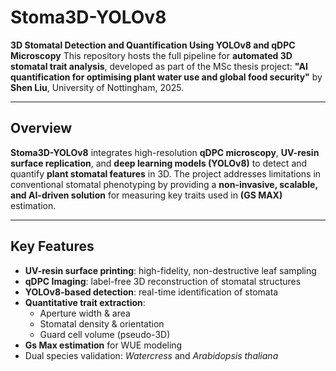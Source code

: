 # Stoma3D-YOLOv8

**3D Stomatal Detection and Quantification Using YOLOv8 and qDPC Microscopy** 
This repository hosts the full pipeline for **automated 3D stomatal trait analysis**, developed as part of the MSc thesis project: **"AI quantification for optimising plant water use and global food security"** by **Shen Liu**, University of Nottingham, 2025.

---

## Overview

**Stoma3D-YOLOv8** integrates high-resolution **qDPC microscopy**, **UV-resin surface replication**, and **deep learning models (YOLOv8)** to detect and quantify **plant stomatal features** in 3D. The project addresses limitations in conventional stomatal phenotyping by providing a **non-invasive, scalable, and AI-driven solution** for measuring key traits used in **(GS MAX)** estimation.

---

## Key Features

- **UV-resin surface printing**: high-fidelity, non-destructive leaf sampling
- **qDPC Imaging**: label-free 3D reconstruction of stomatal structures
- **YOLOv8-based detection**: real-time identification of stomata
- **Quantitative trait extraction**:
  - Aperture width & area
  - Stomatal density & orientation
  - Guard cell volume (pseudo-3D)
- **Gs Max estimation** for WUE modeling
- Dual species validation: *Watercress* and *Arabidopsis thaliana*

